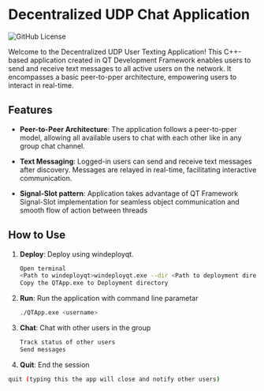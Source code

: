# Decentralized UDP Chat Application

![GitHub License](https://img.shields.io/badge/license-GPL--3.0-blue.svg)

Welcome to the Decentralized UDP User Texting Application! This C++-based application created in QT Development Framework enables users to send and receive text messages to all active users on the network. It encompasses a basic peer-to-pper architecture, empowering users to interact in real-time.

## Features

- **Peer-to-Peer Architecture**: The application follows a peer-to-pper model, allowing all available users to chat with each other like in any group chat channel.

- **Text Messaging**: Logged-in users can send and receive text messages after discovery. Messages are relayed in real-time, facilitating interactive communication.

- **Signal-Slot pattern**: Application takes advantage of QT Framework Signal-Slot implementation for seamless object communication and smooth flow of action between threads

## How to Use

1. **Deploy**: Deploy using windeployqt.
   ```bash
   Open terminal
   <Path to windeployqt>windeployqt.exe --dir <Path to deployment directory> <Path to QT App .exe file>QTApp.exe
   Copy the QTApp.exe to Deployment directory
   ```
2. **Run**: Run the application with command line parametar
   ```bash
   ./QTApp.exe <username>
   ```
3. **Chat**: Chat with other users in the group
   ```bash
   Track status of other users
   Send messages
   ```
 4. **Quit**: End the session 
   ```bash
   quit (typing this the app will close and notify other users)
   ```
